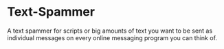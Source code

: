 # Text-Spammer
A text spammer for scripts or big amounts of text you want to be sent as individual messages on every online messaging program you can think of.
